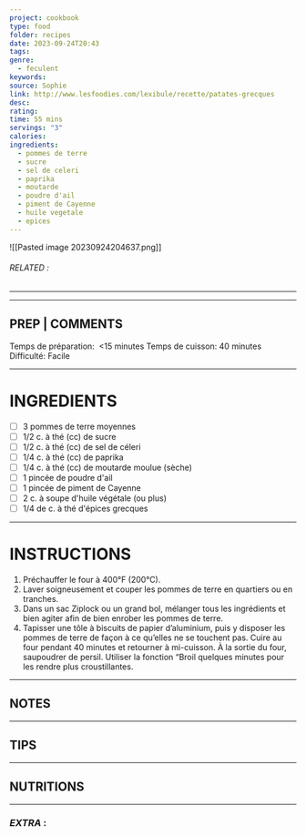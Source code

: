 ```yaml
---
project: cookbook
type: food
folder: recipes
date: 2023-09-24T20:43
tags: 
genre:
  - feculent
keywords: 
source: Sophie
link: http://www.lesfoodies.com/lexibule/recette/patates-grecques
desc: 
rating: 
time: 55 mins
servings: "3"
calories: 
ingredients:
  - pommes de terre
  - sucre
  - sel de celeri
  - paprika
  - moutarde
  - poudre d'ail
  - piment de Cayenne
  - huile vegetale
  - epices
---
```


![[Pasted image 20230924204637.png]]
###### *RELATED* : 
---


---
## PREP | COMMENTS

Temps de préparation:  <15 minutes
Temps de cuisson: 40 minutes
Difficulté: Facile

---
# INGREDIENTS

- [ ] 3 pommes de terre moyennes
- [ ] 1/2 c. à thé (cc) de sucre
- [ ] 1/2 c. à thé (cc) de sel de céleri
- [ ] 1/4 c. à thé (cc) de paprika
- [ ] 1/4 c. à thé (cc) de moutarde moulue (sèche)
- [ ] 1 pincée de poudre d'ail
- [ ] 1 pincée de piment de Cayenne
- [ ] 2 c. à soupe d'huile végétale (ou plus)
- [ ] 1/4 de c. à thé d'épices grecques

---
# INSTRUCTIONS

1. Préchauffer le four à 400°F (200°C).
2. Laver soigneusement et couper les pommes de terre en quartiers ou en tranches.
3. Dans un sac Ziplock ou un grand bol, mélanger tous les ingrédients et bien agiter afin de bien enrober les pommes de terre.
4. Tapisser une tôle à biscuits de papier d’aluminium, puis y disposer les pommes de terre de façon à ce qu’elles ne se touchent pas. Cuire au four pendant 40 minutes et retourner à mi-cuisson. À la sortie du four, saupoudrer de persil. Utiliser la fonction “Broil quelques minutes pour les rendre plus croustillantes.

---
## NOTES



---
## TIPS



---
## NUTRITIONS



---
### *EXTRA* :



